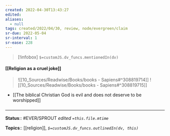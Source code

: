 ```yaml
---
created: 2022-04-30T13:43:27 
edited: 
aliases:
  - null
tags: created/2022/04/30, review, node/evergreen/claim
sr-due: 2022-05-04
sr-interval: 1
sr-ease: 228
---
```

> [!infobox]
`$=customJS.dv_funcs.mentionedIn(dv)`

#### [[Religion as a cruel joke]]

> ![[10_Sources/Readwise/Books/books - Sapiens#^308819714]]
> ![[10_Sources/Readwise/Books/books - Sapiens#^308819715]]

- [[The biblical Christian God is evil and does not deserve to be worshipped]]

### <hr class="footnote"/>

**Status**:: #EVER/SPROUT
*edited `=this.file.mtime`*

**Topics**:: [[religion]], 
*`$=customJS.dv_funcs.outlinedIn(dv, this)`*
